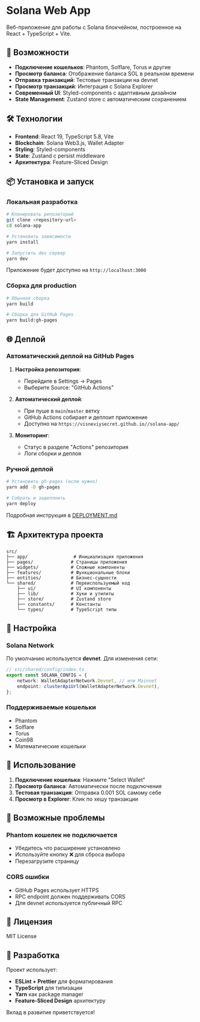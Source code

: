 # Solana Web App

Веб-приложение для работы с Solana блокчейном, построенное на React + TypeScript + Vite.

## 🚀 Возможности

-   **Подключение кошельков**: Phantom, Solflare, Torus и другие
-   **Просмотр баланса**: Отображение баланса SOL в реальном времени
-   **Отправка транзакций**: Тестовые транзакции на devnet
-   **Просмотр транзакций**: Интеграция с Solana Explorer
-   **Современный UI**: Styled-components с адаптивным дизайном
-   **State Management**: Zustand store с автоматическим сохранением

## 🛠️ Технологии

-   **Frontend**: React 19, TypeScript 5.8, Vite
-   **Blockchain**: Solana Web3.js, Wallet Adapter
-   **Styling**: Styled-components
-   **State**: Zustand с persist middleware
-   **Архитектура**: Feature-Sliced Design

## 📦 Установка и запуск

### Локальная разработка

```bash
# Клонировать репозиторий
git clone <repository-url>
cd solana-app

# Установить зависимости
yarn install

# Запустить dev сервер
yarn dev
```

Приложение будет доступно на `http://localhost:3000`

### Сборка для production

```bash
# Обычная сборка
yarn build

# Сборка для GitHub Pages
yarn build:gh-pages
```

## 🌐 Деплой

### Автоматический деплой на GitHub Pages

1. **Настройка репозитория**:

    - Перейдите в Settings → Pages
    - Выберите Source: "GitHub Actions"

2. **Автоматический деплой**:

    - При пуше в `main`/`master` ветку
    - GitHub Actions собирает и деплоит приложение
    - Доступно на `https://visneviysecret.github.io//solana-app/`

3. **Мониторинг**:
    - Статус в разделе "Actions" репозитория
    - Логи сборки и деплоя

### Ручной деплой

```bash
# Установить gh-pages (если нужно)
yarn add -D gh-pages

# Собрать и задеплоить
yarn deploy
```

Подробная инструкция в [DEPLOYMENT.md](./DEPLOYMENT.md)

## 🏗️ Архитектура проекта

```
src/
├── app/                 # Инициализация приложения
├── pages/              # Страницы приложения
├── widgets/            # Сложные компоненты
├── features/           # Функциональные блоки
├── entities/           # Бизнес-сущности
└── shared/             # Переиспользуемый код
    ├── ui/             # UI компоненты
    ├── lib/            # Хуки и утилиты
    ├── store/          # Zustand store
    ├── constants/      # Константы
    └── types/          # TypeScript типы
```

## 🔧 Настройка

### Solana Network

По умолчанию используется **devnet**. Для изменения сети:

```typescript
// src/shared/config/index.ts
export const SOLANA_CONFIG = {
    network: WalletAdapterNetwork.Devnet, // или Mainnet
    endpoint: clusterApiUrl(WalletAdapterNetwork.Devnet),
};
```

### Поддерживаемые кошельки

-   Phantom
-   Solflare
-   Torus
-   Coin98
-   Математические кошельки

## 📱 Использование

1. **Подключение кошелька**: Нажмите "Select Wallet"
2. **Просмотр баланса**: Автоматически после подключения
3. **Тестовая транзакция**: Отправка 0.001 SOL самому себе
4. **Просмотр в Explorer**: Клик по хешу транзакции

## 🐛 Возможные проблемы

### Phantom кошелек не подключается

-   Убедитесь что расширение установлено
-   Используйте кнопку ❌ для сброса выбора
-   Перезагрузите страницу

### CORS ошибки

-   GitHub Pages использует HTTPS
-   RPC endpoint должен поддерживать CORS
-   Для devnet используется публичный RPC

## 📄 Лицензия

MIT License

## 🤝 Разработка

Проект использует:

-   **ESLint + Prettier** для форматирования
-   **TypeScript** для типизации
-   **Yarn** как package manager
-   **Feature-Sliced Design** архитектуру

Вклад в развитие приветствуется!
